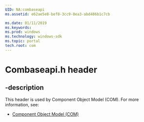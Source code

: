 ```yaml
---
UID: NA:combaseapi
ms.assetid: e62ae5e8-bef8-3cc9-8ea3-abd486b1c7cb

ms.date: 01/11/2019
ms.keywords: 
ms.prod: windows
ms.technology: windows-sdk
ms.topic: portal
tech.root: com
---
```


# Combaseapi.h header


## -description


This header is used by Component Object Model (COM). For more information, see:

- [Component Object Model (COM)](../_com/index.md)

